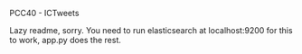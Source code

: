 PCC40 - ICTweets

Lazy readme, sorry.
You need to run elasticsearch at localhost:9200 for this to work, app.py does the rest.
